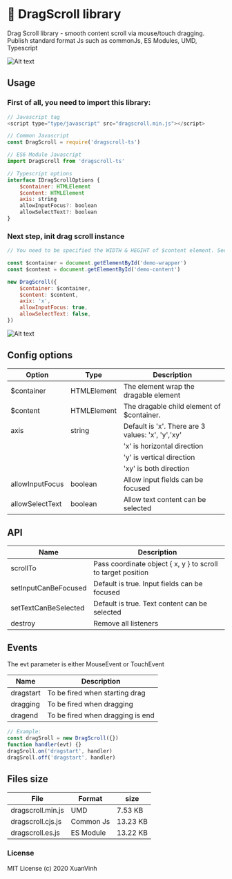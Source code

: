 # 🎉 DragScroll library

Drag Scroll library - smooth content scroll via mouse/touch dragging. Publish standard format Js such as commonJs, ES Modules, UMD, Typescript

![Alt text](https://vinhmx.me/dragscroll.gif?raw=true)

## Usage

### First of all, you need to import this library:

```js
// Javascript tag
<script type="type/javascript" src="dragscroll.min.js"></script>
```

```js
// Common Javascript
const DragScroll = require('dragscroll-ts')
```

```js
// ES6 Module Javascript
import DragScroll from 'dragscroll-ts'
```

```js
// Typescript options
interface IDragScrollOptions {
    $container: HTMLElement
    $content: HTMLElement
    axis: string
    allowInputFocus?: boolean
    allowSelectText?: boolean
}
```

### Next step, init drag scroll instance

```js
// You need to be specified the WIDTH & HEGIHT of $content element. See picture below

const $container = document.getElementById('demo-wrapper')
const $content = document.getElementById('demo-content')

new DragScroll({
    $container: $container,
    $content: $content,
    axix: 'x',
    allowInputFocus: true,
    allowSelectText: false,
})
```

![Alt text](https://vinhmx.me/illustration.png?raw=true)

## Config options

| Option          | Type        | Description                                       |
| --------------- | ----------- | ------------------------------------------------- |
| \$container     | HTMLElement | The element wrap the dragable element             |
| \$content       | HTMLElement | The dragable child element of \$container.        |
| axis            | string      | Default is 'x'. There are 3 values: 'x', 'y','xy' |
|                 |             | 'x' is horizontal direction                       |
|                 |             | 'y' is vertical direction                         |
|                 |             | 'xy' is both direction                            |
| allowInputFocus | boolean     | Allow input fields can be focused                 |
| allowSelectText | boolean     | Allow text content can be selected                |

## API

| Name                 | Description                                                  |
| -------------------- | ------------------------------------------------------------ |
| scrollTo             | Pass coordinate object { x, y } to scroll to target position |
| setInputCanBeFocused | Default is true. Input fields can be focused                 |
| setTextCanBeSelected | Default is true. Text content can be selected                |
| destroy              | Remove all listeners                                         |

## Events

The evt parameter is either MouseEvent or TouchEvent

| Name      | Description                      |
| --------- | -------------------------------- |
| dragstart | To be fired when starting drag   |
| dragging  | To be fired when dragging        |
| dragend   | To be fired when dragging is end |

```js
// Example:
const dragSroll = new DragScroll({})
function handler(evt) {}
dragSroll.on('dragstart', handler)
dragSroll.off('dragstart', handler)
```

## Files size

| File              | Format    | size     |
| ----------------- | --------- | -------- |
| dragscroll.min.js | UMD       | 7.53 KB  |
| dragscroll.cjs.js | Common Js | 13.23 KB |
| dragscroll.es.js  | ES Module | 13.22 KB |

### License

MIT License (c) 2020 XuanVinh
